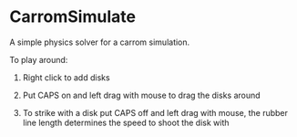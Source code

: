 # CarromSimulate
A simple physics solver for a carrom simulation.

To play around:

1) Right click to add disks

2) Put CAPS on and left drag with mouse to drag the disks around

3) To strike with a disk put CAPS off and left drag with mouse, the rubber line length determines the speed to shoot the disk with
